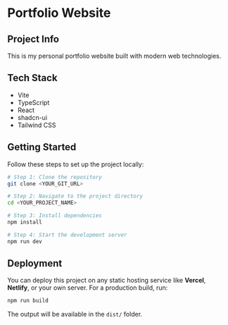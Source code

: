 # Portfolio Website

## Project Info

This is my personal portfolio website built with modern web technologies.

## Tech Stack

- Vite
- TypeScript
- React
- shadcn-ui
- Tailwind CSS

## Getting Started

Follow these steps to set up the project locally:

```sh
# Step 1: Clone the repository
git clone <YOUR_GIT_URL>

# Step 2: Navigate to the project directory
cd <YOUR_PROJECT_NAME>

# Step 3: Install dependencies
npm install

# Step 4: Start the development server
npm run dev
```

## Deployment

You can deploy this project on any static hosting service like **Vercel**, **Netlify**, or your own server.
For a production build, run:

```sh
npm run build
```

The output will be available in the `dist/` folder.

```
